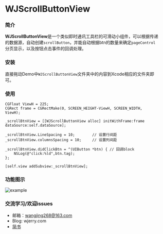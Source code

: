 # WJScrollButtonView

### 简介

**WJScrollButtonView**是一个类似即时通讯工具栏的可滑动小组件，可以根据传递的数据源，自动创建`scrollButton`，并能自动根据btn的数量来确定`pageControl`分页显示，以及按钮点击事件的回调处理。

### 安装

直接拖动Demo中`WJScrollButtonView`文件夹中的内容到Xcode相应的文件夹即可。

### 使用

```objc
CGFloat ViewH = 225;
CGRect frame = CGRectMake(0, SCREEN_HEIGHT-ViewH, SCREEN_WIDTH, ViewH);

_scrollBtnView = [[WJScrollButtonView alloc] initWithFrame:frame dataSource:self.dataSource];
    
_scrollBtnView.LineSpacing = 10;		// 设置行间距
_scrollBtnView.columnsSpacing = 10;		// 设置列间距
    
_scrollBtnView.didClickBtn = ^(UIButton *btn) {	// 回调block
    NSLog(@"click:%ld",btn.tag);
};
    
[self.view addSubview:_scrollBtnView];
```



### 功能图示

![example](https://github.com/jerrywangjing/WJScrollView/raw/master/screenShots/example.gif)

### 交流学习/欢迎issues

- 邮箱：wangjing268@163.com
- Blog: wjerry.com
- [简书](http://www.jianshu.com/u/187fc23bc390)
